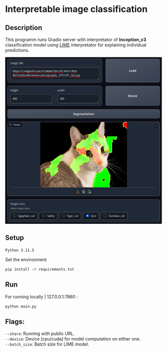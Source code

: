 # Interpretable image classification 

## Description
This programm runs Gradio server with interpretator of **Inception_v3** classification model using  [LIME](https://github.com/marcotcr/lime/tree/master) interpretator for explaining individual predictions.

![image](data/demo_img.png)

## Setup
`Python 3.11.5`

Set the environment
```
pip install -r requirements.txt
```

## Run 
For running locally | 127.0.0.1:7860 :
```
python main.py
```

## Flags:  
`--share`: Running with public URL.  
`--device`: Device [cpu/cuda] for model computation on either one.  
`--batch_size`: Batch size for LIME model. 